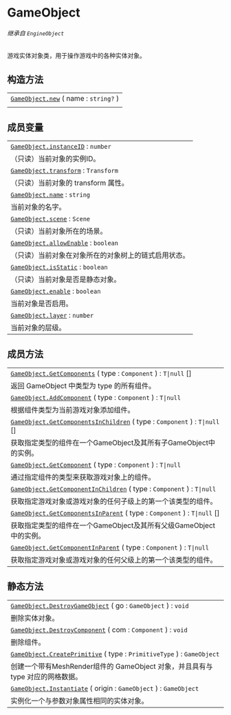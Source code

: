 # GameObject

###### *继承自 `EngineObject`*
游戏实体对象类，用于操作游戏中的各种实体对象。


## 构造方法

||
|:---|
|[`GameObject.new`](GameObject/GameObject.md) ( name : `string?`  )|
||


## 成员变量

||
|:---|
|[`GameObject.instanceID`](GameObject/instanceID.md)  : `number` |
|（只读）当前对象的实例ID。|
|[`GameObject.transform`](GameObject/transform.md)  : `Transform` |
|（只读）当前对象的 transform 属性。|
|[`GameObject.name`](GameObject/name.md)  : `string` |
|当前对象的名字。|
|[`GameObject.scene`](GameObject/scene.md)  : `Scene` |
|（只读）当前对象所在的场景。|
|[`GameObject.allowEnable`](GameObject/allowEnable.md)  : `boolean` |
|（只读）当前对象在对象所在的对象树上的链式启用状态。|
|[`GameObject.isStatic`](GameObject/isStatic.md)  : `boolean` |
|（只读）当前对象是否是静态对象。|
|[`GameObject.enable`](GameObject/enable.md)  : `boolean` |
|当前对象是否启用。|
|[`GameObject.layer`](GameObject/layer.md)  : `number` |
|当前对象的层级。|


## 成员方法

||
|:---|
|[`GameObject.GetComponents`](GameObject/GetComponents.md) ( type : `Component`  ) : `T\|null` []  |
|返回 GameObject 中类型为 type 的所有组件。|
|[`GameObject.AddComponent`](GameObject/AddComponent.md) ( type : `Component`  ) : `T\|null` |
|根据组件类型为当前游戏对象添加组件。|
|[`GameObject.GetComponentsInChildren`](GameObject/GetComponentsInChildren.md) ( type : `Component`  ) : `T\|null` []  |
|获取指定类型的组件在一个GameObject及其所有子GameObject中的实例。|
|[`GameObject.GetComponent`](GameObject/GetComponent.md) ( type : `Component`  ) : `T\|null` |
|通过指定组件的类型来获取游戏对象上的组件。|
|[`GameObject.GetComponentInChildren`](GameObject/GetComponentInChildren.md) ( type : `Component`  ) : `T\|null` |
|获取指定游戏对象或游戏对象的任何子级上的第一个该类型的组件。|
|[`GameObject.GetComponentsInParent`](GameObject/GetComponentsInParent.md) ( type : `Component`  ) : `T\|null` []  |
|获取指定类型的组件在一个GameObject及其所有父级GameObject中的实例。|
|[`GameObject.GetComponentInParent`](GameObject/GetComponentInParent.md) ( type : `Component`  ) : `T\|null` |
|获取指定游戏对象或游戏对象的任何父级上的第一个该类型的组件。|


## 静态方法

||
|:---|
|[`GameObject.DestroyGameObject`](GameObject/DestroyGameObject.md) ( go : `GameObject`  ) : `void` |
|删除实体对象。|
|[`GameObject.DestroyComponent`](GameObject/DestroyComponent.md) ( com : `Component`  ) : `void` |
|删除组件。|
|[`GameObject.CreatePrimitive`](GameObject/CreatePrimitive.md) ( type : `PrimitiveType`  ) : `GameObject` |
|创建一个带有MeshRender组件的 GameObject 对象，并且具有与 type 对应的网格数据。|
|[`GameObject.Instantiate`](GameObject/Instantiate.md) ( origin : `GameObject`  ) : `GameObject` |
|实例化一个与参数对象属性相同的实体对象。|



